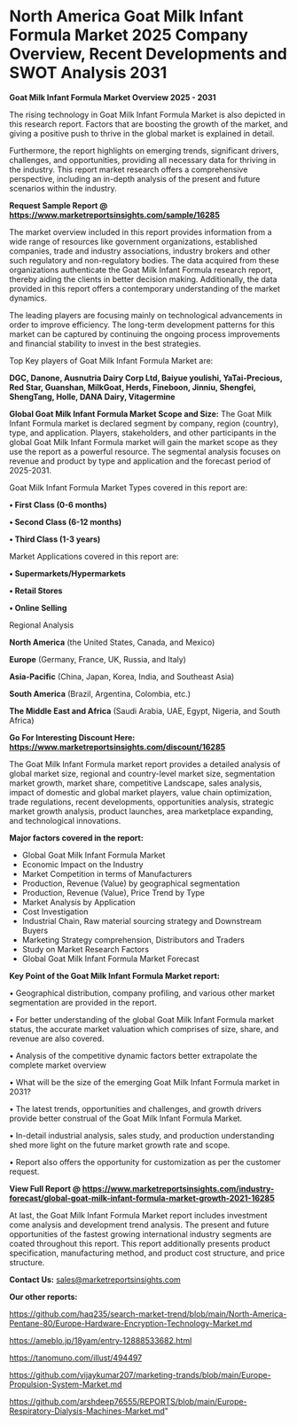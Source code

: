 # North America Goat Milk Infant Formula Market 2025 Company Overview, Recent Developments and SWOT Analysis 2031

<Strong> Goat Milk Infant Formula Market Overview 2025 - 2031</strong>

The rising technology in Goat Milk Infant Formula Market is also depicted in this research report. Factors that are boosting the growth of the market, and giving a positive push to thrive in the global market is explained in detail.

Furthermore, the report highlights on emerging trends, significant drivers, challenges, and opportunities, providing all necessary data for thriving in the industry. This report market research offers a comprehensive perspective, including an in-depth analysis of the present and future scenarios within the industry.

<strong>Request Sample Report @ <a href=https://www.marketreportsinsights.com/sample/16285>https://www.marketreportsinsights.com/sample/16285</a></strong>

The market overview included in this report provides information from a wide range of resources like government organizations, established companies, trade and industry associations, industry brokers and other such regulatory and non-regulatory bodies. The data acquired from these organizations authenticate the Goat Milk Infant Formula research report, thereby aiding the clients in better decision making. Additionally, the data provided in this report offers a contemporary understanding of the market dynamics.

The leading players are focusing mainly on technological advancements in order to improve efficiency. The long-term development patterns for this market can be captured by continuing the ongoing process improvements and financial stability to invest in the best strategies.

Top Key players of Goat Milk Infant Formula Market are:

<strong>DGC, Danone, Ausnutria Dairy Corp Ltd, Baiyue youlishi, YaTai-Precious, Red Star, Guanshan, MilkGoat, Herds, Fineboon, Jinniu, Shengfei, ShengTang, Holle, DANA Dairy, Vitagermine</strong>

<strong><b>Global Goat Milk Infant Formula Market Scope and Size:</b></strong>
The Goat Milk Infant Formula market is declared segment by company, region (country), type, and application. Players, stakeholders, and other participants in the global Goat Milk Infant Formula market will gain the market scope as they use the report as a powerful resource. The segmental analysis focuses on revenue and product by type and application and the forecast period of 2025-2031.

Goat Milk Infant Formula Market Types covered in this report are:

<strong>• First Class (0-6 months)

• Second Class (6-12 months)

• Third Class (1-3 years)</strong>

Market Applications covered in this report are:

<strong>• Supermarkets/Hypermarkets

• Retail Stores

• Online Selling</strong> 

Regional Analysis

<strong>North America</strong> (the United States, Canada, and Mexico)

<strong>Europe</strong> (Germany, France, UK, Russia, and Italy)

<strong>Asia-Pacific</strong> (China, Japan, Korea, India, and Southeast Asia)

<strong>South America</strong> (Brazil, Argentina, Colombia, etc.)

<strong>The Middle East and Africa</strong> (Saudi Arabia, UAE, Egypt, Nigeria, and South Africa)

<strong>Go For Interesting Discount Here: <a href=https://www.marketreportsinsights.com/discount/16285>https://www.marketreportsinsights.com/discount/16285</a></strong>

The Goat Milk Infant Formula market report provides a detailed analysis of global market size, regional and country-level market size, segmentation market growth, market share, competitive Landscape, sales analysis, impact of domestic and global market players, value chain optimization, trade regulations, recent developments, opportunities analysis, strategic market growth analysis, product launches, area marketplace expanding, and technological innovations.

<strong><b>Major factors covered in the report:</b></strong>
<ul>
  <li>Global Goat Milk Infant Formula Market </li>
  <li>Economic Impact on the Industry</li>
  <li>Market Competition in terms of Manufacturers</li>
  <li>Production, Revenue (Value) by geographical segmentation</li>
  <li>Production, Revenue (Value), Price Trend by Type</li>
  <li>Market Analysis by Application</li>
  <li>Cost Investigation</li>
  <li>Industrial Chain, Raw material sourcing strategy and Downstream Buyers</li>
  <li>Marketing Strategy comprehension, Distributors and Traders</li>
  <li>Study on Market Research Factors</li>
  <li>Global Goat Milk Infant Formula Market Forecast</li>
</ul>

<strong><b>Key Point of the Goat Milk Infant Formula Market report:</b></strong>

• Geographical distribution, company profiling, and various other market segmentation are provided in the report.

• For better understanding of the global Goat Milk Infant Formula market status, the accurate market valuation which comprises of size, share, and revenue are also covered.

• Analysis of the competitive dynamic factors better extrapolate the complete market overview

• What will be the size of the emerging Goat Milk Infant Formula market in 2031?

• The latest trends, opportunities and challenges, and growth drivers provide better construal of the Goat Milk Infant Formula Market.

• In-detail industrial analysis, sales study, and production understanding shed more light on the future market growth rate and scope.

• Report also offers the opportunity for customization as per the customer request.

<strong><b>View Full Report @ <a href=https://www.marketreportsinsights.com/industry-forecast/global-goat-milk-infant-formula-market-growth-2021-16285>https://www.marketreportsinsights.com/industry-forecast/global-goat-milk-infant-formula-market-growth-2021-16285</a></b></strong>


At last, the Goat Milk Infant Formula Market report includes investment come analysis and development trend analysis. The present and future opportunities of the fastest growing international industry segments are coated throughout this report. This report additionally presents product specification, manufacturing method, and product cost structure, and price structure.

<strong>Contact Us:</strong>
sales@marketreportsinsights.com

<strong>Our other reports:</strong>

<a href=https://github.com/haq235/search-market-trend/blob/main/North-America-Pentane-80/Europe-Hardware-Encryption-Technology-Market.md>https://github.com/haq235/search-market-trend/blob/main/North-America-Pentane-80/Europe-Hardware-Encryption-Technology-Market.md</a>

<a href=https://ameblo.jp/18yam/entry-12888533682.html>https://ameblo.jp/18yam/entry-12888533682.html</a>

<a href=https://tanomuno.com/illust/494497>https://tanomuno.com/illust/494497</a>

<a href=https://github.com/vijaykumar207/marketing-trands/blob/main/Europe-Propulsion-System-Market.md>https://github.com/vijaykumar207/marketing-trands/blob/main/Europe-Propulsion-System-Market.md</a>

<a href=https://github.com/arshdeep76555/REPORTS/blob/main/Europe-Respiratory-Dialysis-Machines-Market.md>https://github.com/arshdeep76555/REPORTS/blob/main/Europe-Respiratory-Dialysis-Machines-Market.md</a>"
